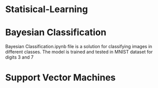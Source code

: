 # Statisical-Learning
# Bayesian Classification
Bayesian Classification.ipynb file is a solution for classifying images in different classes. The model is trained and tested in MNIST dataset for digits 3 and 7

# Support Vector Machines
